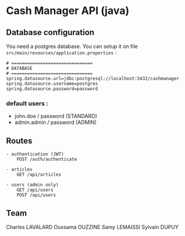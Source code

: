 
# Cash Manager API (java)


## Database configuration

You need a postgres database. You can setup it on file `src/main/resources/application.properties` :

```
# ===============================
# DATABASE
# ===============================
spring.datasource.url=jdbc:postgresql://localhost:5432/cashmanager
spring.datasource.username=postgres
spring.datasource.password=password
```

### default users :
* john.doe / password (STANDARD)
* admin.admin / password (ADMIN)

## Routes

```
- authentication (JWT)
    POST /auth/authenticate

- articles
    GET /api/articles

- users (admin only)
    GET /api/users
    POST /api/users
```

## Team

Charles LAVALARD
Oussama OUZZINE
Samy LEMAISSI
Sylvain DUPUY
